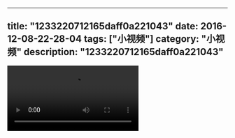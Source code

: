 
---
title: "1233220712165daff0a221043"
date: 2016-12-08-22-28-04
tags: ["小视频"]
category: "小视频"
description: "1233220712165daff0a221043"
---
<video src="http://ohtsqip0g.bkt.clouddn.com/1233220712165daff0a221043.mp4" controls="controls"></video>
